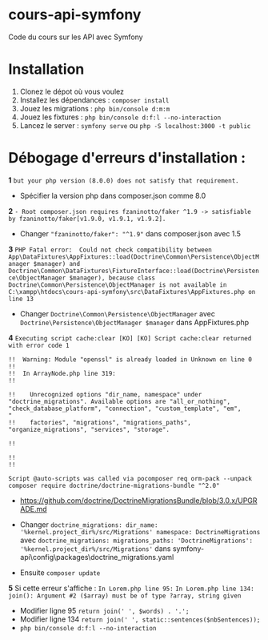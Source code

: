 # cours-api-symfony
Code du cours sur les API avec Symfony

# Installation

1. Clonez le dépot où vous voulez
2. Installez les dépendances : `composer install`
3. Jouez les migrations : `php bin/console d:m:m`
4. Jouez les fixtures : `php bin/console d:f:l --no-interaction`
5. Lancez le server : `symfony serve` ou `php -S localhost:3000 -t public`

# Débogage d'erreurs d'installation :
**1** 
`but your php version (8.0.0) does not satisfy that requirement.`
* Spécifier la version php dans composer.json comme 8.0

**2** 
`- Root composer.json requires fzaninotto/faker ^1.9 -> satisfiable by fzaninotto/faker[v1.9.0, v1.9.1, v1.9.2].`
* Changer `"fzaninotto/faker": "^1.9"` dans composer.json avec 1.5

**3** 
`PHP Fatal error:  Could not check compatibility between App\DataFixtures\AppFixtures::load(Doctrine\Common\Persistence\ObjectManager $manager) and Doctrine\Common\DataFixtures\FixtureInterface::load(Doctrine\Persistence\ObjectManager $manager), because class Doctrine\Common\Persistence\ObjectManager is not available in C:\xampp\htdocs\cours-api-symfony\src\DataFixtures\AppFixtures.php on line 13`
* Changer `Doctrine\Common\Persistence\ObjectManager` avec `Doctrine\Persistence\ObjectManager $manager` dans AppFixtures.php

**4** 
`Executing script cache:clear [KO]
 [KO]
Script cache:clear returned with error code 1`
```!!
!!  Warning: Module "openssl" is already loaded in Unknown on line 0
!!
!!  In ArrayNode.php line 319:
!!  

!!    Unrecognized options "dir_name, namespace" under "doctrine_migrations". Available options are "all_or_nothing", "check_database_platform", "connection", "custom_template", "em", 
"
!!    factories", "migrations", "migrations_paths", "organize_migrations", "services", "storage".

!!  

!!
!!
``` 

`Script @auto-scripts was called via pocomposer req orm-pack --unpack
composer require doctrine/doctrine-migrations-bundle "^2.0" `
* https://github.com/doctrine/DoctrineMigrationsBundle/blob/3.0.x/UPGRADE.md

* Changer
`doctrine_migrations:
    dir_name: '%kernel.project_dir%/src/Migrations'
    namespace: DoctrineMigrations` 
    avec
    `doctrine_migrations:
    migrations_paths:
        'DoctrineMigrations': '%kernel.project_dir%/src/Migrations'`
dans symfony-api\config\packages\doctrine_migrations.yaml
* Ensuite `composer update`

**5** 
Si cette erreur s'affiche :
`In Lorem.php line 95:`
`In Lorem.php line 134:`
`join(): Argument #2 ($array) must be of type ?array, string given`
* Modifier ligne 95 `return join(' ', $words) . '.';`
* Modifier ligne 134 `return join(' ', static::sentences($nbSentences));`
* `php bin/console d:f:l --no-interaction`
